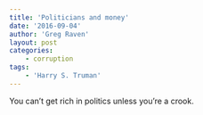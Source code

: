 ```yaml
---
title: 'Politicians and money'
date: '2016-09-04'
author: 'Greg Raven'
layout: post
categories:
    - corruption
tags:
    - 'Harry S. Truman'
---
```


You can’t get rich in politics unless you’re a crook.